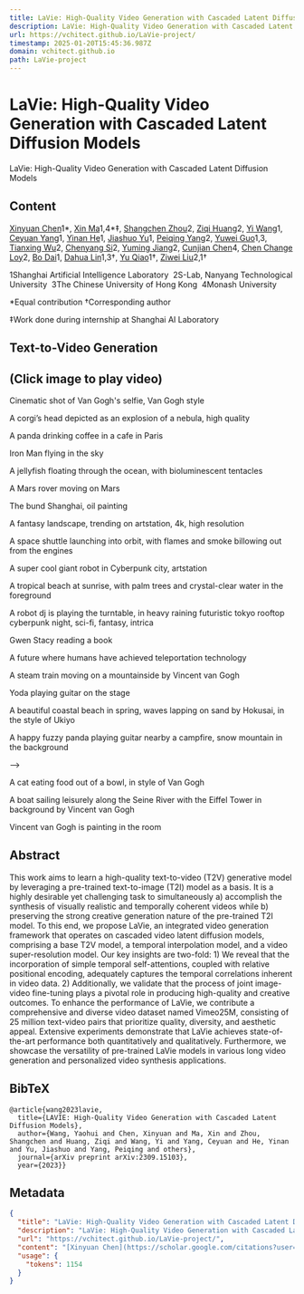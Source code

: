 ```yaml
---
title: LaVie: High-Quality Video Generation with Cascaded Latent Diffusion Models
description: LaVie: High-Quality Video Generation with Cascaded Latent Diffusion Models
url: https://vchitect.github.io/LaVie-project/
timestamp: 2025-01-20T15:45:36.987Z
domain: vchitect.github.io
path: LaVie-project
---
```


# LaVie: High-Quality Video Generation with Cascaded Latent Diffusion Models


LaVie: High-Quality Video Generation with Cascaded Latent Diffusion Models


## Content

[Xinyuan Chen](https://scholar.google.com/citations?user=3fWSC8YAAAAJ)1\*, [Xin Ma](https://maxin-cn.github.io/)1,4\*‡, [Shangchen Zhou](https://shangchenzhou.com/)2, [Ziqi Huang](https://ziqihuangg.github.io/)2, [Yi Wang](https://shepnerd.github.io/)1, [Ceyuan Yang](https://ceyuan.me/)1, [Yinan He](https://github.com/yinanhe)1, [Jiashuo Yu](https://scholar.google.com/citations?user=iH0Aq0YAAAAJ&hl=en)1, [Peiqing Yang](https://pq-yang.github.io/)2, [Yuwei Guo](https://github.com/guoyww)1,3, [Tianxing Wu](https://tianxingwu.github.io/)2, [Chenyang Si](http://chenyangsi.top/)2, [Yuming Jiang](https://yumingj.github.io/)2, [Cunjian Chen](https://cunjian.github.io/)4, [Chen Change Loy](https://www.mmlab-ntu.com/person/ccloy/)2, [Bo Dai](https://daibo.info/)1, [Dahua Lin](http://dahua.site/)1,3†, [Yu Qiao](https://scholar.google.com.hk/citations?user=gFtI-8QAAAAJ&hl=zh-CN)1†, [Ziwei Liu](https://liuziwei7.github.io/)2,1†

1Shanghai Artificial Intelligence Laboratory  2S-Lab, Nanyang Technological University  3The Chinese University of Hong Kong  4Monash University

\*Equal contribution †Corresponding author

‡Work done during internship at Shanghai AI Laboratory

Text-to-Video Generation
------------------------

(Click image to play video)
---------------------------

Cinematic shot of Van Gogh's selfie, Van Gogh style

A corgi’s head depicted as an explosion of a nebula, high quality

A panda drinking coffee in a cafe in Paris

Iron Man flying in the sky

A jellyfish floating through the ocean, with bioluminescent tentacles

A Mars rover moving on Mars

The bund Shanghai, oil painting

A fantasy landscape, trending on artstation, 4k, high resolution

A space shuttle launching into orbit, with flames and smoke billowing out from the engines

A super cool giant robot in Cyberpunk city, artstation

A tropical beach at sunrise, with palm trees and crystal-clear water in the foreground

A robot dj is playing the turntable, in heavy raining futuristic tokyo rooftop cyberpunk night, sci-fi, fantasy, intrica

Gwen Stacy reading a book

A future where humans have achieved teleportation technology

A steam train moving on a mountainside by Vincent van Gogh

Yoda playing guitar on the stage

A beautiful coastal beach in spring, waves lapping on sand by Hokusai, in the style of Ukiyo

A happy fuzzy panda playing guitar nearby a campfire, snow mountain in the background

\--\>

A cat eating food out of a bowl, in style of Van Gogh

A boat sailing leisurely along the Seine River with the Eiffel Tower in background by Vincent van Gogh

Vincent van Gogh is painting in the room

Abstract
--------

This work aims to learn a high-quality text-to-video (T2V) generative model by leveraging a pre-trained text-to-image (T2I) model as a basis. It is a highly desirable yet challenging task to simultaneously a) accomplish the synthesis of visually realistic and temporally coherent videos while b) preserving the strong creative generation nature of the pre-trained T2I model. To this end, we propose LaVie, an integrated video generation framework that operates on cascaded video latent diffusion models, comprising a base T2V model, a temporal interpolation model, and a video super-resolution model. Our key insights are two-fold: 1) We reveal that the incorporation of simple temporal self-attentions, coupled with relative positional encoding, adequately captures the temporal correlations inherent in video data. 2) Additionally, we validate that the process of joint image-video fine-tuning plays a pivotal role in producing high-quality and creative outcomes. To enhance the performance of LaVie, we contribute a comprehensive and diverse video dataset named Vimeo25M, consisting of 25 million text-video pairs that prioritize quality, diversity, and aesthetic appeal. Extensive experiments demonstrate that LaVie achieves state-of-the-art performance both quantitatively and qualitatively. Furthermore, we showcase the versatility of pre-trained LaVie models in various long video generation and personalized video synthesis applications.

BibTeX
------

```
@article{wang2023lavie,
  title={LAVIE: High-Quality Video Generation with Cascaded Latent Diffusion Models},
  author={Wang, Yaohui and Chen, Xinyuan and Ma, Xin and Zhou, Shangchen and Huang, Ziqi and Wang, Yi and Yang, Ceyuan and He, Yinan and Yu, Jiashuo and Yang, Peiqing and others},
  journal={arXiv preprint arXiv:2309.15103},
  year={2023}}
```

## Metadata

```json
{
  "title": "LaVie: High-Quality Video Generation with Cascaded Latent Diffusion Models",
  "description": "LaVie: High-Quality Video Generation with Cascaded Latent Diffusion Models",
  "url": "https://vchitect.github.io/LaVie-project/",
  "content": "[Xinyuan Chen](https://scholar.google.com/citations?user=3fWSC8YAAAAJ)1\\*, [Xin Ma](https://maxin-cn.github.io/)1,4\\*‡, [Shangchen Zhou](https://shangchenzhou.com/)2, [Ziqi Huang](https://ziqihuangg.github.io/)2, [Yi Wang](https://shepnerd.github.io/)1, [Ceyuan Yang](https://ceyuan.me/)1, [Yinan He](https://github.com/yinanhe)1, [Jiashuo Yu](https://scholar.google.com/citations?user=iH0Aq0YAAAAJ&hl=en)1, [Peiqing Yang](https://pq-yang.github.io/)2, [Yuwei Guo](https://github.com/guoyww)1,3, [Tianxing Wu](https://tianxingwu.github.io/)2, [Chenyang Si](http://chenyangsi.top/)2, [Yuming Jiang](https://yumingj.github.io/)2, [Cunjian Chen](https://cunjian.github.io/)4, [Chen Change Loy](https://www.mmlab-ntu.com/person/ccloy/)2, [Bo Dai](https://daibo.info/)1, [Dahua Lin](http://dahua.site/)1,3†, [Yu Qiao](https://scholar.google.com.hk/citations?user=gFtI-8QAAAAJ&hl=zh-CN)1†, [Ziwei Liu](https://liuziwei7.github.io/)2,1†\n\n1Shanghai Artificial Intelligence Laboratory  2S-Lab, Nanyang Technological University  3The Chinese University of Hong Kong  4Monash University\n\n\\*Equal contribution †Corresponding author\n\n‡Work done during internship at Shanghai AI Laboratory\n\nText-to-Video Generation\n------------------------\n\n(Click image to play video)\n---------------------------\n\nCinematic shot of Van Gogh's selfie, Van Gogh style\n\nA corgi’s head depicted as an explosion of a nebula, high quality\n\nA panda drinking coffee in a cafe in Paris\n\nIron Man flying in the sky\n\nA jellyfish floating through the ocean, with bioluminescent tentacles\n\nA Mars rover moving on Mars\n\nThe bund Shanghai, oil painting\n\nA fantasy landscape, trending on artstation, 4k, high resolution\n\nA space shuttle launching into orbit, with flames and smoke billowing out from the engines\n\nA super cool giant robot in Cyberpunk city, artstation\n\nA tropical beach at sunrise, with palm trees and crystal-clear water in the foreground\n\nA robot dj is playing the turntable, in heavy raining futuristic tokyo rooftop cyberpunk night, sci-fi, fantasy, intrica\n\nGwen Stacy reading a book\n\nA future where humans have achieved teleportation technology\n\nA steam train moving on a mountainside by Vincent van Gogh\n\nYoda playing guitar on the stage\n\nA beautiful coastal beach in spring, waves lapping on sand by Hokusai, in the style of Ukiyo\n\nA happy fuzzy panda playing guitar nearby a campfire, snow mountain in the background\n\n\\--\\>\n\nA cat eating food out of a bowl, in style of Van Gogh\n\nA boat sailing leisurely along the Seine River with the Eiffel Tower in background by Vincent van Gogh\n\nVincent van Gogh is painting in the room\n\nAbstract\n--------\n\nThis work aims to learn a high-quality text-to-video (T2V) generative model by leveraging a pre-trained text-to-image (T2I) model as a basis. It is a highly desirable yet challenging task to simultaneously a) accomplish the synthesis of visually realistic and temporally coherent videos while b) preserving the strong creative generation nature of the pre-trained T2I model. To this end, we propose LaVie, an integrated video generation framework that operates on cascaded video latent diffusion models, comprising a base T2V model, a temporal interpolation model, and a video super-resolution model. Our key insights are two-fold: 1) We reveal that the incorporation of simple temporal self-attentions, coupled with relative positional encoding, adequately captures the temporal correlations inherent in video data. 2) Additionally, we validate that the process of joint image-video fine-tuning plays a pivotal role in producing high-quality and creative outcomes. To enhance the performance of LaVie, we contribute a comprehensive and diverse video dataset named Vimeo25M, consisting of 25 million text-video pairs that prioritize quality, diversity, and aesthetic appeal. Extensive experiments demonstrate that LaVie achieves state-of-the-art performance both quantitatively and qualitatively. Furthermore, we showcase the versatility of pre-trained LaVie models in various long video generation and personalized video synthesis applications.\n\nBibTeX\n------\n\n```\n@article{wang2023lavie,\n  title={LAVIE: High-Quality Video Generation with Cascaded Latent Diffusion Models},\n  author={Wang, Yaohui and Chen, Xinyuan and Ma, Xin and Zhou, Shangchen and Huang, Ziqi and Wang, Yi and Yang, Ceyuan and He, Yinan and Yu, Jiashuo and Yang, Peiqing and others},\n  journal={arXiv preprint arXiv:2309.15103},\n  year={2023}}\n```",
  "usage": {
    "tokens": 1154
  }
}
```
